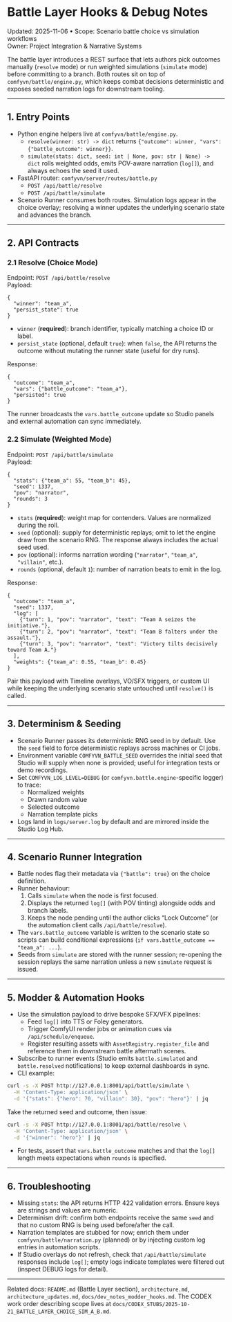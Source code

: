 # Battle Layer Hooks & Debug Notes

Updated: 2025-11-06 • Scope: Scenario battle choice vs simulation workflows  
Owner: Project Integration & Narrative Systems

The battle layer introduces a REST surface that lets authors pick outcomes manually
(`resolve` mode) or run weighted simulations (`simulate` mode) before committing to a
branch. Both routes sit on top of `comfyvn/battle/engine.py`, which keeps combat
decisions deterministic and exposes seeded narration logs for downstream tooling.

---

## 1. Entry Points

- Python engine helpers live at `comfyvn/battle/engine.py`.
  - `resolve(winner: str) -> dict` returns `{"outcome": winner, "vars": {"battle_outcome": winner}}`.
  - `simulate(stats: dict, seed: int | None, pov: str | None) -> dict` rolls weighted odds,
    emits POV-aware narration (`log[]`), and always echoes the seed it used.
- FastAPI router: `comfyvn/server/routes/battle.py`
  - `POST /api/battle/resolve`
  - `POST /api/battle/simulate`
- Scenario Runner consumes both routes. Simulation logs appear in the choice overlay;
  resolving a winner updates the underlying scenario state and advances the branch.

---

## 2. API Contracts

### 2.1 Resolve (Choice Mode)

Endpoint: `POST /api/battle/resolve`  
Payload:

```jsonc
{
  "winner": "team_a",
  "persist_state": true
}
```

- `winner` (**required**): branch identifier, typically matching a choice ID or label.
- `persist_state` (optional, default `true`): when `false`, the API returns the outcome
  without mutating the runner state (useful for dry runs).

Response:

```jsonc
{
  "outcome": "team_a",
  "vars": {"battle_outcome": "team_a"},
  "persisted": true
}
```

The runner broadcasts the `vars.battle_outcome` update so Studio panels and external
automation can sync immediately.

### 2.2 Simulate (Weighted Mode)

Endpoint: `POST /api/battle/simulate`  
Payload:

```jsonc
{
  "stats": {"team_a": 55, "team_b": 45},
  "seed": 1337,
  "pov": "narrator",
  "rounds": 3
}
```

- `stats` (**required**): weight map for contenders. Values are normalized during the roll.
- `seed` (optional): supply for deterministic replays; omit to let the engine draw from
  the scenario RNG. The response always includes the actual seed used.
- `pov` (optional): informs narration wording (`"narrator"`, `"team_a"`, `"villain"`, etc.).
- `rounds` (optional, default `1`): number of narration beats to emit in the log.

Response:

```jsonc
{
  "outcome": "team_a",
  "seed": 1337,
  "log": [
    {"turn": 1, "pov": "narrator", "text": "Team A seizes the initiative."},
    {"turn": 2, "pov": "narrator", "text": "Team B falters under the assault."},
    {"turn": 3, "pov": "narrator", "text": "Victory tilts decisively toward Team A."}
  ],
  "weights": {"team_a": 0.55, "team_b": 0.45}
}
```

Pair this payload with Timeline overlays, VO/SFX triggers, or custom UI while keeping the
underlying scenario state untouched until `resolve()` is called.

---

## 3. Determinism & Seeding

- Scenario Runner passes its deterministic RNG seed in by default. Use the `seed` field
  to force deterministic replays across machines or CI jobs.
- Environment variable `COMFYVN_BATTLE_SEED` overrides the initial seed that Studio will
  supply when none is provided; useful for integration tests or demo recordings.
- Set `COMFYVN_LOG_LEVEL=DEBUG` (or `comfyvn.battle.engine`-specific logger) to trace:
  - Normalized weights
  - Drawn random value
  - Selected outcome
  - Narration template picks
- Logs land in `logs/server.log` by default and are mirrored inside the Studio Log Hub.

---

## 4. Scenario Runner Integration

- Battle nodes flag their metadata via `{"battle": true}` on the choice definition.
- Runner behaviour:
  1. Calls `simulate` when the node is first focused.
  2. Displays the returned `log[]` (with POV tinting) alongside odds and branch labels.
  3. Keeps the node pending until the author clicks “Lock Outcome” (or the automation
     client calls `/api/battle/resolve`).
- The `vars.battle_outcome` variable is written to the scenario state so scripts can
  build conditional expressions (`if vars.battle_outcome == "team_a": ...`).
- Seeds from `simulate` are stored with the runner session; re-opening the session
  replays the same narration unless a new `simulate` request is issued.

---

## 5. Modder & Automation Hooks

- Use the simulation payload to drive bespoke SFX/VFX pipelines:
  - Feed `log[]` into TTS or Foley generators.
  - Trigger ComfyUI render jobs or animation cues via `/api/schedule/enqueue`.
  - Register resulting assets with `AssetRegistry.register_file` and reference them in
    downstream battle aftermath scenes.
- Subscribe to runner events (Studio emits `battle.simulated` and `battle.resolved`
  notifications) to keep external dashboards in sync.
- CLI example:

```bash
curl -s -X POST http://127.0.0.1:8001/api/battle/simulate \
  -H 'Content-Type: application/json' \
  -d '{"stats": {"hero": 70, "villain": 30}, "pov": "hero"}' | jq
```

Take the returned seed and outcome, then issue:

```bash
curl -s -X POST http://127.0.0.1:8001/api/battle/resolve \
  -H 'Content-Type: application/json' \
  -d '{"winner": "hero"}' | jq
```

- For tests, assert that `vars.battle_outcome` matches and that the `log[]` length meets
  expectations when `rounds` is specified.

---

## 6. Troubleshooting

- Missing `stats`: the API returns HTTP 422 validation errors. Ensure keys are strings and
  values are numeric.
- Determinism drift: confirm both endpoints receive the same `seed` and that no custom
  RNG is being used before/after the call.
- Narration templates are stubbed for now; enrich them under `comfyvn/battle/narration.py`
  (planned) or by injecting custom log entries in automation scripts.
- If Studio overlays do not refresh, check that `/api/battle/simulate` responses include
  `log[]`; empty logs indicate templates were filtered out (inspect DEBUG logs for detail).

---

Related docs: `README.md` (Battle Layer section), `architecture.md`, `architecture_updates.md`,
`docs/dev_notes_modder_hooks.md`. The CODEX work order describing scope lives at
`docs/CODEX_STUBS/2025-10-21_BATTLE_LAYER_CHOICE_SIM_A_B.md`.
